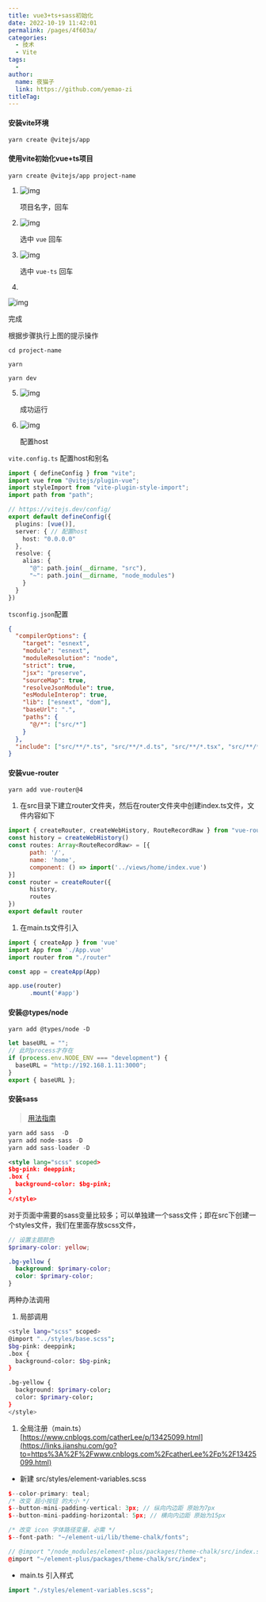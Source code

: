 ```yaml
---
title: vue3+ts+sass初始化
date: 2022-10-19 11:42:01
permalink: /pages/4f603a/
categories:
  - 技术
  - Vite
tags:
  - 
author: 
  name: 夜猫子
  link: https://github.com/yemao-zi
titleTag: 
---
```

#### 安装vite环境

```
yarn create @vitejs/app
```

#### 使用vite初始化vue+ts项目

```
yarn create @vitejs/app project-name
```

1. ![img](https:////upload-images.jianshu.io/upload_images/18942534-7057ec0f93897a15.png?imageMogr2/auto-orient/strip|imageView2/2/w/694/format/webp)

   项目名字，回车

2. ![img](https:////upload-images.jianshu.io/upload_images/18942534-d6d1f4cd267a9136.png?imageMogr2/auto-orient/strip|imageView2/2/w/649/format/webp)

   选中 `vue` 回车

3. ![img](https:////upload-images.jianshu.io/upload_images/18942534-c5103faa6dbf43e4.png?imageMogr2/auto-orient/strip|imageView2/2/w/619/format/webp)

   选中 `vue-ts` 回车

4. 

   ![img](https:////upload-images.jianshu.io/upload_images/18942534-adc3cb107ec80e18.png?imageMogr2/auto-orient/strip|imageView2/2/w/531/format/webp)

   完成

   根据步骤执行上图的提示操作

   ```
   cd project-name
   ```

   ```
   yarn
   ```

   ```
   yarn dev
   ```

   

5. ![img](https:////upload-images.jianshu.io/upload_images/18942534-a72df5d2c3856600.png?imageMogr2/auto-orient/strip|imageView2/2/w/890/format/webp)

   成功运行

6. ![img](https:////upload-images.jianshu.io/upload_images/18942534-8566501f85166a14.png?imageMogr2/auto-orient/strip|imageView2/2/w/798/format/webp)

   配置host

`vite.config.ts` 配置host和别名



```ts
import { defineConfig } from "vite";
import vue from "@vitejs/plugin-vue";
import styleImport from "vite-plugin-style-import";
import path from "path";

// https://vitejs.dev/config/
export default defineConfig({
  plugins: [vue()],
  server: { // 配置host
    host: "0.0.0.0"
  },
  resolve: {
    alias: {
      "@": path.join(__dirname, "src"),
      "~": path.join(__dirname, "node_modules")
    }
  }
})
```

`tsconfig.json`配置



```json
{
  "compilerOptions": {
    "target": "esnext",
    "module": "esnext",
    "moduleResolution": "node",
    "strict": true,
    "jsx": "preserve",
    "sourceMap": true,
    "resolveJsonModule": true,
    "esModuleInterop": true,
    "lib": ["esnext", "dom"],
    "baseUrl": ".",
    "paths": {
      "@/*": ["src/*"]
    }
  },
  "include": ["src/**/*.ts", "src/**/*.d.ts", "src/**/*.tsx", "src/**/*.vue"]
}
```

#### 安装vue-router

```
yarn add vue-router@4
```

1. 在src目录下建立router文件夹，然后在router文件夹中创建index.ts文件，文件内容如下



```jsx
import { createRouter, createWebHistory, RouteRecordRaw } from "vue-router";
const history = createWebHistory()
const routes: Array<RouteRecordRaw> = [{
      path: '/',
      name: 'home',
      component: () => import('../views/home/index.vue')
}]
const router = createRouter({
      history,
      routes
})
export default router
```

1. 在main.ts文件引入



```jsx
import { createApp } from 'vue'
import App from './App.vue'
import router from "./router"

const app = createApp(App)

app.use(router)
      .mount('#app')
```

#### 安装@types/node

```
yarn add @types/node -D
```



```jsx
let baseURL = "";
// 此时process才存在
if (process.env.NODE_ENV === "development") {
  baseURL = "http://192.168.1.11:3000";
}
export { baseURL };
```

#### 安装sass

> [用法指南](https://links.jianshu.com/go?to=https%3A%2F%2Fwww.ruanyifeng.com%2Fblog%2F2012%2F06%2Fsass.html)



```csharp
yarn add sass  -D
yarn add node-sass -D 
yarn add sass-loader -D 
```



```xml
<style lang="scss" scoped>
$bg-pink: deeppink;
.box {
  background-color: $bg-pink;
}
</style>
```

对于页面中需要的sass变量比较多；可以单独建一个sass文件；即在src下创建一个styles文件，我们在里面存放scss文件，



```scss
// 设置主题颜色
$primary-color: yellow;

.bg-yellow {
  background: $primary-color;
  color: $primary-color;
}
```

两种办法调用

1. 局部调用



```bash
<style lang="scss" scoped>
@import "../styles/base.scss";
$bg-pink: deeppink;
.box {
  background-color: $bg-pink;
}

.bg-yellow {
  background: $primary-color;
  color: $primary-color;
}
</style>
```

1. 全局注册（main.ts）[https://www.cnblogs.com/catherLee/p/13425099.html](https://links.jianshu.com/go?to=https%3A%2F%2Fwww.cnblogs.com%2FcatherLee%2Fp%2F13425099.html)

- 新建 src/styles/element-variables.scss



```cpp
$--color-primary: teal;
/* 改变 超小按钮 的大小 */
$--button-mini-padding-vertical: 3px; // 纵向内边距 原始为7px
$--button-mini-padding-horizontal: 5px; // 横向内边距 原始为15px

/* 改变 icon 字体路径变量，必需 */
$--font-path: "~/element-ui/lib/theme-chalk/fonts";

// @import "/node_modules/element-plus/packages/theme-chalk/src/index.scss";
@import "~/element-plus/packages/theme-chalk/src/index";
```

- main.ts 引入样式



```cpp
import "./styles/element-variables.scss";
```

